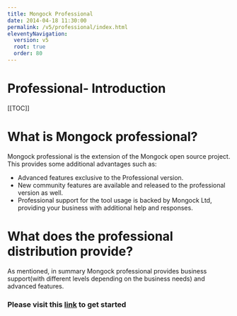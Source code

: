 ```yaml
---
title: Mongock Professional  
date: 2014-04-18 11:30:00 
permalink: /v5/professional/index.html
eleventyNavigation:
  version: v5
  root: true
  order: 80
---
```

<h1 class="title">Professional- Introduction</h1>

[[TOC]]

# What is Mongock professional?
Mongock professional is the extension of the Mongock open source project. This provides some additional advantages such as:

- Advanced features exclusive to the Professional version.
- New community features are available and released to the professional version as well.
- Professional support for the tool usage is backed by Mongock Ltd, providing your business with additional help and responses.

# What does the professional distribution provide?

As mentioned, in summary Mongock professional provides business support(with different levels depending on the business needs) and advanced features. 


### Please visit this [link](/v5/professional/setup.html) to get started 